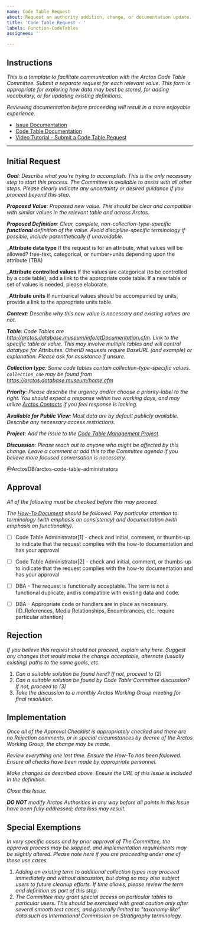 ```yaml
---
name: Code Table Request
about: Request an authority addition, change, or documentation update.
title: 'Code Table Request - '
labels: Function-CodeTables
assignees: ''

---
```


## Instructions

_This is a template to facilitate communication with the Arctos Code Table Committee. Submit a separate request for each relevant value. This form is appropriate for exploring how data may best be stored, for adding vocabulary, or for updating existing definitions._

_Reviewing documentation before proceeding will result in a more enjoyable experience._

* [Issue Documentation](http://handbook.arctosdb.org/how_to/How-to-Use-Issues-in-Arctos.html)
* [Code Table Documentation](https://handbook.arctosdb.org/how_to/How-To-Manage-Code-Table-Requests.html)
* [Video Tutorial - Submit a Code Table Request](https://youtu.be/t2jHbsRA3lk)


------------------------------

## Initial Request

_**Goal**: Describe what you're trying to accomplish. This is the only necessary step to start this process. The Committee is available to assist with all other steps. Please clearly indicate any uncertainty or desired guidance if you proceed beyond this step._




_**Proposed Value**: Proposed new value. This should be clear and compatible with similar values in the relevant table and across Arctos._




_**Proposed Definition**: Clear, complete, non-collection-type-specific **functional** definition of the value. Avoid discipline-specific terminology if possible, include parenthetically if unavoidable._


_**Attribute data type** If the request is for an attribute, what values will be allowed?
free-text, categorical, or number+units depending upon the attribute (TBA)

_**Attribute controlled values** If the values are categorical (to be controlled by a code table), add a link to the appropriate code table. If a new table or set of values is needed, please elaborate.



_**Attribute units** If numberical values should be accompanied by units, provide a link to the appropriate units table.


_**Context**: Describe why this new value is necessary and existing values are not._




_**Table**: Code Tables are http://arctos.database.museum/info/ctDocumentation.cfm. Link to the specific table or value. This may involve multiple tables and will control datatype for Attributes. OtherID requests require BaseURL (and example) or explanation. Please ask for assistance if unsure._




_**Collection type**: Some code tables contain collection-type-specific values. ``collection_cde`` may be found from https://arctos.database.museum/home.cfm_




_**Priority**: Please describe the urgency and/or choose a priority-label to the right. You should expect a response within two working days, and may utilize [Arctos Contacts](https://arctosdb.org/contacts/) if you feel response is lacking._




_**Available for Public View**: Most data are by default publicly available. Describe any necessary access restrictions._




_**Project**: Add the issue to the [Code Table Management Project](https://github.com/ArctosDB/arctos/projects/13#card-31628184)._




_**Discussion**: Please reach out to anyone who might be affected by this change. Leave a comment or add this to the Committee agenda if you believe more focused conversation is necessary._

@ArctosDB/arctos-code-table-administrators 

## Approval

_All of the following must be checked before this may proceed._

_The [How-To Document](https://handbook.arctosdb.org/how_to/How-To-Manage-Code-Table-Requests.html) should be followed. Pay particular attention to terminology (with emphasis on consistency) and documentation (with emphasis on functionality)._

- [ ] Code Table Administrator[1] - check and initial, comment, or thumbs-up to indicate that the request complies with the how-to documentation and has your approval
- [ ] Code Table Administrator[2] - check and initial, comment, or thumbs-up to indicate that the request complies with the how-to documentation and has your approval
- [ ] DBA - The request is functionally acceptable. The term is not a functional duplicate, and is compatible with existing data and code.
- [ ] DBA - Appropriate code or handlers are in place as necessary. (ID_References, Media Relationships, Encumbrances, etc. require particular attention)


## Rejection

_If you believe this request should not proceed, explain why here. Suggest any changes that would make the change acceptable, alternate (usually existing) paths to the same goals, etc._

1. _Can a suitable solution be found here? If not, proceed to (2)_
2. _Can a suitable solution be found by Code Table Committee discussion? If not, proceed to (3)_
3. _Take the discussion to a monthly Arctos Working Group meeting for final resolution._

## Implementation

_Once all of the Approval Checklist is appropriately checked and there are no Rejection comments, or in special circumstances by decree of the Arctos Working Group, the change may be made._

_Review everything one last time.  Ensure the How-To has been followed. Ensure all checks have been made by appropriate personnel._

_Make changes as described above. Ensure the URL of this Issue is included in the definition._

_Close this Issue._

_**DO NOT** modify Arctos Authorities in any way before all points in this Issue have been fully addressed; data loss may result._

## Special Exemptions

_In very specific cases and by prior approval of The Committee, the approval process may be skipped, and implementation requirements may be slightly altered. Please note here if you are proceeding under one of these use cases._

1. _Adding an existing term to additional collection types may proceed immediately and without discussion, but doing so may also subject users to future cleanup efforts. If time allows, please review the term and definition as part of this step._
2. _The Committee may grant special access on particular tables to particular users. This should be exercised with great caution only after several smooth test cases, and generally limited to "taxonomy-like" data such as International Commission on Stratigraphy terminology._

